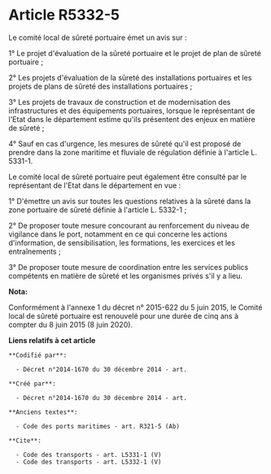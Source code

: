 # Article R5332-5

Le comité local de sûreté portuaire émet un avis sur : 

1° Le projet d'évaluation de la sûreté portuaire et le projet de plan de sûreté portuaire ; 

2° Les projets d'évaluation de la sûreté des installations portuaires et les projets de plans de sûreté des installations
portuaires ; 

3° Les projets de travaux de construction et de modernisation des infrastructures et des équipements portuaires, lorsque le
représentant de l'Etat dans le département estime qu'ils présentent des enjeux en matière de sûreté ; 

4° Sauf en cas d'urgence, les mesures de sûreté qu'il est proposé de prendre dans la zone maritime et fluviale de régulation
définie à l'article L. 5331-1. 

Le comité local de sûreté portuaire peut également être consulté par le représentant de l'Etat dans le département en vue : 

1° D'émettre un avis sur toutes les questions relatives à la sûreté dans la zone portuaire de sûreté définie à l'article L.
5332-1 ; 

2° De proposer toute mesure concourant au renforcement du niveau de vigilance dans le port, notamment en ce qui concerne les
actions d'information, de sensibilisation, les formations, les exercices et les entraînements ; 

3° De proposer toute mesure de coordination entre les services publics compétents en matière de sûreté et les organismes
privés s'il y a lieu.

**Nota:**

Conformément à l'annexe 1 du décret n° 2015-622 du 5 juin 2015, le Comité local de sûreté portuaire est renouvelé pour une
durée de cinq ans à compter du 8 juin 2015 (8 juin 2020).

**Liens relatifs à cet article**

	**Codifié par**:

	  - Décret n°2014-1670 du 30 décembre 2014 - art.

	**Créé par**:

	  - Décret n°2014-1670 du 30 décembre 2014 - art.

	**Anciens textes**:

	  - Code des ports maritimes - art. R321-5 (Ab)

	**Cite**:

	  - Code des transports - art. L5331-1 (V)
	  - Code des transports - art. L5332-1 (V)
